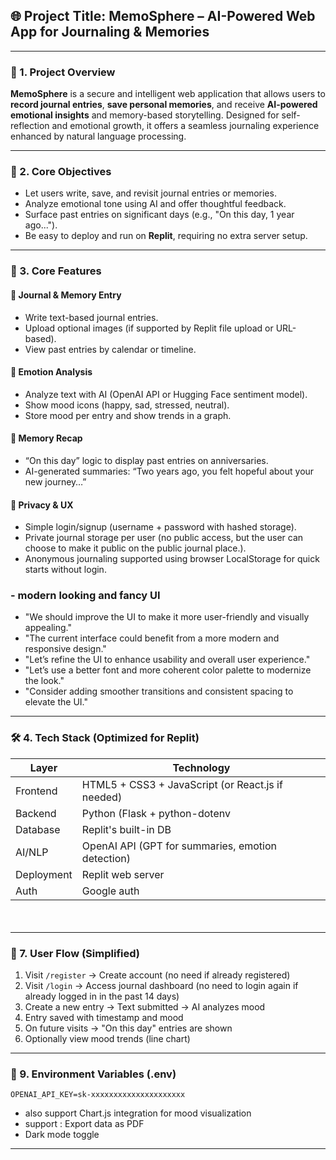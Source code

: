 



## 🌐 Project Title: **MemoSphere – AI-Powered Web App for Journaling & Memories**

------

### 📌 1. Project Overview

**MemoSphere** is a secure and intelligent web application that allows users to **record journal entries**, **save personal memories**, and receive **AI-powered emotional insights** and memory-based storytelling. Designed for self-reflection and emotional growth, it offers a seamless journaling experience enhanced by natural language processing.

------

### 🎯 2. Core Objectives

- Let users write, save, and revisit journal entries or memories.
- Analyze emotional tone using AI and offer thoughtful feedback.
- Surface past entries on significant days (e.g., "On this day, 1 year ago...").
- Be easy to deploy and run on **Replit**, requiring no extra server setup.

------

### 🧠 3. Core Features

#### 📝 Journal & Memory Entry

- Write text-based journal entries.
- Upload optional images (if supported by Replit file upload or URL-based).
- View past entries by calendar or timeline.

#### 💬 Emotion Analysis

- Analyze text with AI (OpenAI API or Hugging Face sentiment model).
- Show mood icons (happy, sad, stressed, neutral).
- Store mood per entry and show trends in a graph.

#### 📅 Memory Recap

- “On this day” logic to display past entries on anniversaries.
- AI-generated summaries: “Two years ago, you felt hopeful about your new journey…”

#### 🔐 Privacy & UX

- Simple login/signup (username + password with hashed storage).
- Private journal storage per user (no public access, but the user can choose to make it public on the public journal place.).
- Anonymous journaling supported using browser LocalStorage for quick starts without login.

### -  modern looking and fancy  UI

- "We should improve the UI to make it more user-friendly and visually appealing."
- "The current interface could benefit from a more modern and responsive design."
- "Let’s refine the UI to enhance usability and overall user experience."
- "Let’s use a better font and more coherent color palette to modernize the look."
- "Consider adding smoother transitions and consistent spacing to elevate the UI."



------

### 🛠️ 4. Tech Stack (Optimized for Replit)

| Layer      | Technology                                        |
| ---------- | ------------------------------------------------- |
| Frontend   | HTML5 + CSS3 + JavaScript (or React.js if needed) |
| Backend    | Python (Flask + python-dotenv                     |
| Database   | Replit's built-in DB                              |
| AI/NLP     | OpenAI API (GPT for summaries, emotion detection) |
| Deployment | Replit web server                                 |
| Auth       | Google auth                                       |

### 

```

```



```sql

```

------

### 🔄 7. User Flow (Simplified)

1. Visit `/register` → Create account (no need if already registered)
2. Visit `/login` → Access journal dashboard (no need to login again if already logged in in the past 14 days)
3. Create a new entry → Text submitted → AI analyzes mood
4. Entry saved with timestamp and mood
5. On future visits → "On this day" entries are shown
6. Optionally view mood trends (line chart)



------

### 📌 9. Environment Variables (.env)

```env
OPENAI_API_KEY=sk-xxxxxxxxxxxxxxxxxxxxx
```

- also support Chart.js integration for mood visualization
- support : Export data as PDF
- Dark mode toggle

------

